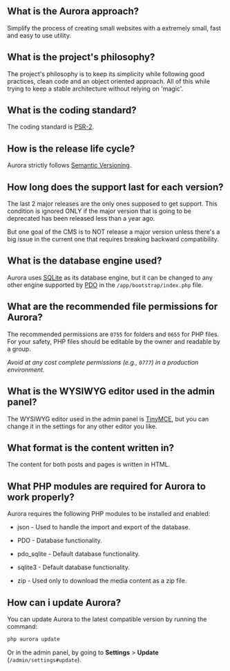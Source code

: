 ## What is the Aurora approach?

Simplify the process of creating small websites with a extremely small, fast and easy to use utility.

## What is the project's philosophy?

The project's philosophy is to keep its simplicity while following good practices, clean code and an object oriented approach. All of this while trying to keep a stable architecture without relying on 'magic'.

## What is the coding standard?

The coding standard is [PSR-2](https://www.php-fig.org/psr/psr-2).

## How is the release life cycle?

Aurora strictly follows [Semantic Versioning](https://semver.org).

## How long does the support last for each version?

The last 2 major releases are the only ones supposed to get support. This condition is ignored ONLY if the major version that is going to be deprecated has been released less than a year ago. 

But one goal of the CMS is to NOT release a major version unless there's a big issue in the current one that requires breaking backward compatibility.

## What is the database engine used?

Aurora uses [SQLite](https://www.sqlite.org/index.html) as its database engine, but it can be changed to any other engine supported by [PDO](https://www.php.net/manual/en/book.pdo.php) in the `/app/bootstrap/index.php` file.

## What are the recommended file permissions for Aurora?

The recommended permissions are `0755` for folders and `0655` for PHP files. For your safety, PHP files should be editable by the owner and readable by a group.

_Avoid at any cost complete permissions (e.g., `0777`) in a production environment._

## What is the WYSIWYG editor used in the admin panel?

The WYSIWYG editor used in the admin panel is [TinyMCE](https://www.tiny.cloud), but you can change it in the settings for any other editor you like.

## What format is the content written in?

The content for both posts and pages is written in HTML.

## What PHP modules are required for Aurora to work properly?

Aurora requires the following PHP modules to be installed and enabled:

- json - Used to handle the import and export of the database.

- PDO - Database functionality.

- pdo_sqlite - Default database functionality.

- sqlite3 - Default database functionality.

- zip - Used only to download the media content as a zip file.

## How can i update Aurora?

You can update Aurora to the latest compatible version by running the command:

```bash
php aurora update
```

Or in the admin panel, by going to **Settings** > **Update** (`/admin/settings#update`).